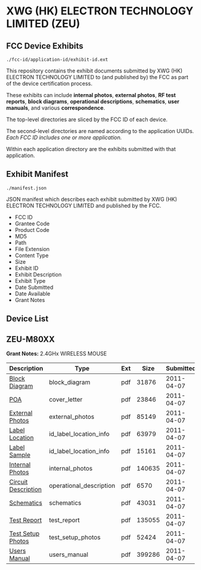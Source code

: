 # XWG (HK) ELECTRON TECHNOLOGY LIMITED (ZEU)
## FCC Device Exhibits

```
./fcc-id/application-id/exhibit-id.ext
```

This repository contains the exhibit documents submitted by XWG (HK) ELECTRON TECHNOLOGY LIMITED to (and published by) the FCC as part of the device certification process.

These exhibits can include **internal photos**, **external photos**, **RF test reports**, **block diagrams**, **operational descriptions**, **schematics**, **user manuals**, and various **correspondence**.

The top-level directories are sliced by the FCC ID of each device.

The second-level directories are named according to the application UUIDs. *Each FCC ID includes one or more application.*

Within each application directory are the exhibits submitted with that application. 

## Exhibit Manifest

```
./manifest.json
```

JSON manifest which describes each exhibit submitted by XWG (HK) ELECTRON TECHNOLOGY LIMITED and published by the FCC.

- FCC ID
- Grantee Code
- Product Code
- MD5
- Path
- File Extension
- Content Type
- Size
- Exhibit ID
- Exhibit Description
- Exhibit Type
- Date Submitted
- Date Available
- Grant Notes

## Device List
## ZEU-M80XX
**Grant Notes:** 2.4GHx WIRELESS MOUSE

| Description | Type | Ext | Size | Submitted | Available |
| ----------- | ---- | --- | ---- | --------- | --------- |
| [Block Diagram](ZEU-M80XX/eaa7e4359cb0e7f96789ac8807041970/1444778.pdf) | block_diagram | pdf | 31876 | 2011-04-07 | 2011-04-07 |
| [POA](ZEU-M80XX/eaa7e4359cb0e7f96789ac8807041970/1444784.pdf) | cover_letter | pdf | 23846 | 2011-04-07 | 2011-04-07 |
| [External Photos](ZEU-M80XX/eaa7e4359cb0e7f96789ac8807041970/1444780.pdf) | external_photos | pdf | 85149 | 2011-04-07 | 2011-04-07 |
| [Label Location](ZEU-M80XX/eaa7e4359cb0e7f96789ac8807041970/1444782.pdf) | id_label_location_info | pdf | 63979 | 2011-04-07 | 2011-04-07 |
| [Label Sample](ZEU-M80XX/eaa7e4359cb0e7f96789ac8807041970/1444783.pdf) | id_label_location_info | pdf | 15161 | 2011-04-07 | 2011-04-07 |
| [Internal Photos](ZEU-M80XX/eaa7e4359cb0e7f96789ac8807041970/1444781.pdf) | internal_photos | pdf | 140635 | 2011-04-07 | 2011-04-07 |
| [Circuit Description](ZEU-M80XX/eaa7e4359cb0e7f96789ac8807041970/1444779.pdf) | operational_description | pdf | 6570 | 2011-04-07 | 2011-04-07 |
| [Schematics](ZEU-M80XX/eaa7e4359cb0e7f96789ac8807041970/1444785.pdf) | schematics | pdf | 43031 | 2011-04-07 | 2011-04-07 |
| [Test Report](ZEU-M80XX/eaa7e4359cb0e7f96789ac8807041970/1444786.pdf) | test_report | pdf | 135055 | 2011-04-07 | 2011-04-07 |
| [Test Setup Photos](ZEU-M80XX/eaa7e4359cb0e7f96789ac8807041970/1444787.pdf) | test_setup_photos | pdf | 52424 | 2011-04-07 | 2011-04-07 |
| [Users Manual](ZEU-M80XX/eaa7e4359cb0e7f96789ac8807041970/1444788.pdf) | users_manual | pdf | 399286 | 2011-04-07 | 2011-04-07 |
